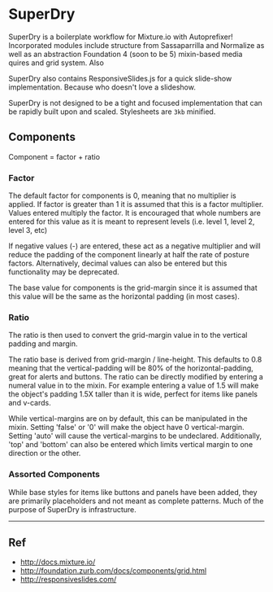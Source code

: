 # SuperDry

SuperDry is a boilerplate workflow for Mixture.io with Autoprefixer!
Incorporated modules include structure from Sassaparrilla and Normalize as well as an abstraction Foundation 4 (soon to be 5) mixin-based media quires and grid system. Also

SuperDry also contains ResponsiveSlides.js for a quick slide-show implementation. Because who doesn't love a slideshow.

SuperDry is not designed to be a tight and focused implementation that can be rapidly built upon and scaled. Stylesheets are `3kb` minified.


## Components

Component = factor + ratio

### Factor

The default factor for components is 0, meaning that no multiplier is applied. If factor is greater than 1 it is assumed that this is a factor multiplier. Values entered multiply the factor. It is encouraged that whole numbers are entered for this value as it is meant to represent levels (i.e. level 1, level 2, level 3, etc) 

If negative values (-) are entered, these act as a negative multiplier and will reduce the padding of the component linearly at half the rate of posture factors. Alternatively, decimal values can also be entered but this functionality may be deprecated.

The base value for components is the grid-margin since it is assumed that this value will be the same as the horizontal padding (in most cases).

### Ratio

The ratio is then used to convert the grid-margin value in to the vertical padding and margin. 

The ratio base is derived from grid-margin / line-height. This defaults to 0.8 meaning that the vertical-padding will be 80% of the horizontal-padding, great for alerts and buttons. The ratio can be directly modified by entering a numeral value in to the mixin. For example entering a value of 1.5 will make the object's padding 1.5X taller than it is wide, perfect for items like panels and v-cards.

While vertical-margins are on by default, this can be manipulated in the mixin. Setting 'false' or '0' will make the object have 0 vertical-margin. Setting 'auto' will cause the vertical-margins to be undeclared. Additionally, 'top' and 'bottom' can also be entered which limits vertical margin to one direction or the other.

### Assorted Components

While base styles for items like buttons and panels have been added, they are primarily placeholders and not meant as complete patterns. Much of the purpose of SuperDry is infrastructure.

----------------------------

## Ref

* http://docs.mixture.io/
* http://foundation.zurb.com/docs/components/grid.html
* http://responsiveslides.com/

